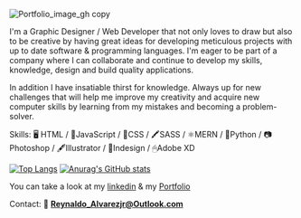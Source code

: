 ![Portfolio_image_gh copy](https://user-images.githubusercontent.com/57510946/118381767-00f92200-b5b4-11eb-98c3-b4a52fcb4b88.jpg)

I'm a Graphic Designer / Web Developer that not only loves to draw but also to be creative by having great ideas for developing meticulous projects with up to date software & programming languages. I'm eager to be part of a company where I can collaborate and continue to develop my skills, knowledge, design and build quality applications.

In addition I have insatiable thirst for knowledge. Always up for new challenges that will help me improve my creativity and acquire new computer skills by learning from my mistakes and becoming a problem-solver.

Skills:
  🖥 HTML  / 📝JavaScript  /  📘CSS  /  🖍SASS   / ⚛MERN  /  🐍Python  /  📷Photoshop  /  🖋Illustrator  /  🧾Indesign  /  🖱Adobe XD

[![Top Langs](https://github-readme-stats.vercel.app/api/top-langs/?username=Reynaldo-AlvarezJr&layout=compact)](https://github.com/anuraghazra/github-readme-stats)
[![Anurag's GitHub stats](https://github-readme-stats.vercel.app/api?username=Reynaldo-AlvarezJr)](https://github.com/anuraghazra/github-readme-stats)

You can take a look at my [linkedin](https://www.linkedin.com/in/reynaldoalvarezjr/) & my [Portfolio](http://Reynaldo-AlvarezJr-app.netlify.app)


Contact: 📧 **Reynaldo_Alvarezjr@Outlook.com**






<!--
**Reynaldo-AlvarezJr/Reynaldo-AlvarezJr** is a ✨ _special_ ✨ repository because its `README.md` (this file) appears on your GitHub profile.

Here are some ideas to get you started:

- 🔭 I’m currently working on ...
- 🌱 I’m currently learning ...
- 👯 I’m looking to collaborate on ...
- 🤔 I’m looking for help with ...
- 💬 Ask me about ...
- 📫 How to reach me: ...
- 😄 Pronouns: ...
- ⚡ Fun fact: ...
-->
